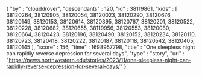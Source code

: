 {
  "by" : "clouddrover",
  "descendants" : 120,
  "id" : 38119861,
  "kids" : [ 38120264, 38120905, 38120054, 38120023, 38120290, 38120676, 38120149, 38120153, 38120614, 38120395, 38120767, 38120201, 38120522, 38120228, 38120682, 38120655, 38119956, 38120553, 38120080, 38120664, 38120423, 38120196, 38120490, 38120152, 38120234, 38120110, 38120723, 38120418, 38120222, 38120187, 38120118, 38120542, 38120405, 38120145 ],
  "score" : 156,
  "time" : 1698957798,
  "title" : "One sleepless night can rapidly reverse depression for several days",
  "type" : "story",
  "url" : "https://news.northwestern.edu/stories/2023/11/one-sleepless-night-can-rapidly-reverse-depression-for-several-days/"
}
